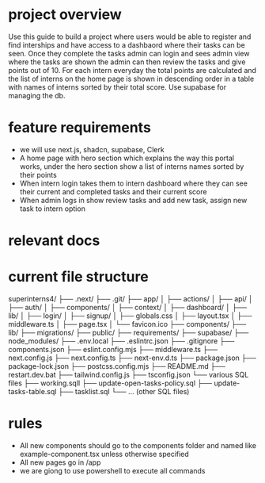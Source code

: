 # project overview
Use this guide to build a project where users would be able to register and find interships and have access to a dashbaord where their tasks can be seen. Once they complete the tasks admin can login and sees admin view where the tasks are shown the admin can then review the tasks and give points out of 10. For each intern everyday the total points are calculated and the list of interns on the home page is shown in descending order in a table with names of interns sorted by their total score. Use supabase for managing the db.

# feature requirements
- we will use next.js, shadcn, supabase, Clerk
- A home page with hero section which explains the way this portal works, under the hero section show a list of interns names sorted by their points
- When intern login takes them to intern dashboard where they can see their current and completed tasks and their current score
- When admin logs in show review tasks and add new task, assign new task to intern option

# relevant docs


# current file structure

superinterns4/
├── .next/
├── .git/
├── app/
│   ├── actions/
│   ├── api/
│   ├── auth/
│   ├── components/
│   ├── context/
│   ├── dashboard/
│   ├── lib/
│   ├── login/
│   ├── signup/
│   ├── globals.css
│   ├── layout.tsx
│   ├── middleware.ts
│   ├── page.tsx
│   └── favicon.ico
├── components/
├── lib/
├── migrations/
├── public/
├── requirements/
├── supabase/
├── node_modules/
├── .env.local
├── .eslintrc.json
├── .gitignore
├── components.json
├── eslint.config.mjs
├── middleware.ts
├── next.config.js
├── next.config.ts
├── next-env.d.ts
├── package.json
├── package-lock.json
├── postcss.config.mjs
├── README.md
├── restart.dev.bat
├── tailwind.config.js
├── tsconfig.json
└── various SQL files
    ├── working.sqll
    ├── update-open-tasks-policy.sql
    ├── update-tasks-table.sql
    ├── tasklist.sql
    └── ... (other SQL files)

# rules
- All new components should go to the components folder and named like example-component.tsx unless otherwise specified
- All new pages go in /app
- we are giong to use powershell to execute all commands